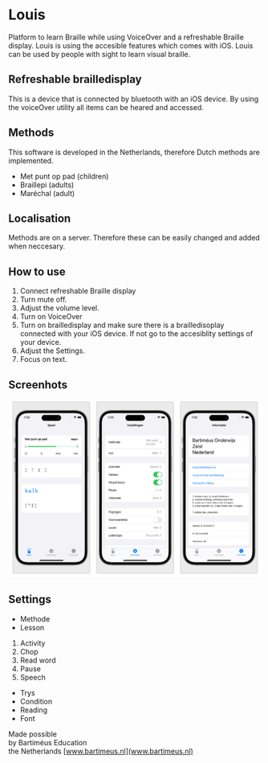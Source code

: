 # Louis

Platform to learn Braille while using VoiceOver and a refreshable Braille display. Louis is using the accesible features which comes with iOS. Louis can be used by people with sight to learn visual braille.
## Refreshable brailledisplay
This is a device that is connected by bluetooth with an iOS device. By using the voiceOver utility all items can be heared and accessed. 

## Methods
This software is developed in the Netherlands, therefore Dutch methods are implemented.

* Met punt op pad (children)
* Braillepi (adults)
* Maréchal (adult)

## Localisation
Methods are on a server. Therefore these can be easily changed and added when neccesary.

## How to use
1. Connect refreshable Braille display
2. Turn mute off.
2. Adjust the volume level.
3. Turn on VoiceOver
4. Turn on brailledisplay and make sure there is a brailledisoplay connected with your iOS device. If not go to the accesiblity settings of your device.
5. Adjust the Settings.
6. Focus on text.

## Screenhots
![](screenshots/screenshot.png)

## Settings
* Methode
* Lesson

1. Activity
1. Chop
1. Read word
1. Pause
1. Speech

* Trys
* Condition
* Reading
* Font

Made possible  
by Bartiméus Education  
the Netherlands 
[www.bartimeus.nl](www.bartimeus.nl)
